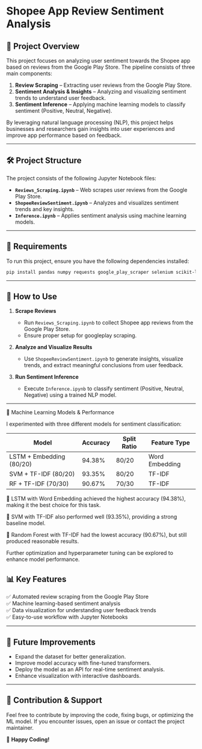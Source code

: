 # Shopee App Review Sentiment Analysis

## 📌 Project Overview
This project focuses on analyzing user sentiment towards the Shopee app based on reviews from the Google Play Store. The pipeline consists of three main components:

1. **Review Scraping** – Extracting user reviews from the Google Play Store.
2. **Sentiment Analysis & Insights** – Analyzing and visualizing sentiment trends to understand user feedback.
3. **Sentiment Inference** – Applying machine learning models to classify sentiment (Positive, Neutral, Negative).

By leveraging natural language processing (NLP), this project helps businesses and researchers gain insights into user experiences and improve app performance based on feedback.

---

## 🛠 Project Structure
The project consists of the following Jupyter Notebook files:

- **`Reviews_Scraping.ipynb`** – Web scrapes user reviews from the Google Play Store.
- **`ShopeeReviewSentiment.ipynb`** – Analyzes and visualizes sentiment trends and key insights.
- **`Inference.ipynb`** – Applies sentiment analysis using machine learning models.

---

## 🔧 Requirements
To run this project, ensure you have the following dependencies installed:

```bash
pip install pandas numpy requests google_play_scraper selenium scikit-learn matplotlib seaborn
```


---

## 📂 How to Use
1. **Scrape Reviews**
   - Run `Reviews_Scraping.ipynb` to collect Shopee app reviews from the Google Play Store.
   - Ensure proper setup for googleplay scraping.

2. **Analyze and Visualize Results**
   - Use `ShopeeReviewSentiment.ipynb` to generate insights, visualize trends, and extract meaningful conclusions from user feedback.

3. **Run Sentiment Inference**
   - Execute `Inference.ipynb` to classify sentiment (Positive, Neutral, Negative) using a trained NLP model.
---

🤖 Machine Learning Models & Performance

I experimented with three different models for sentiment classification:

| Model  | Accuracy  | Split Ratio | Feature Type |
|----------|----------|----------|----------|
| LSTM + Embedding (80/20)   | 94.38% | 80/20 | Word Embedding |
| SVM + TF-IDF (80/20)   | 93.35% | 80/20 | TF-IDF |
|RF + TF-IDF (70/30)   | 90.67% | 70/30 | TF-IDF |

🔹 LSTM with Word Embedding achieved the highest accuracy (94.38%), making it the best choice for this task.

🔹 SVM with TF-IDF also performed well (93.35%), providing a strong baseline model.

🔹 Random Forest with TF-IDF had the lowest accuracy (90.67%), but still produced reasonable results.

Further optimization and hyperparameter tuning can be explored to enhance model performance.

## 📊 Key Features
✅ Automated review scraping from the Google Play Store  
✅ Machine learning-based sentiment analysis  
✅ Data visualization for understanding user feedback trends  
✅ Easy-to-use workflow with Jupyter Notebooks  

---

## 📌 Future Improvements
- Expand the dataset for better generalization.
- Improve model accuracy with fine-tuned transformers.
- Deploy the model as an API for real-time sentiment analysis.
- Enhance visualization with interactive dashboards.

---

## 🤝 Contribution & Support
Feel free to contribute by improving the code, fixing bugs, or optimizing the ML model. If you encounter issues, open an issue or contact the project maintainer.

🚀 **Happy Coding!**

